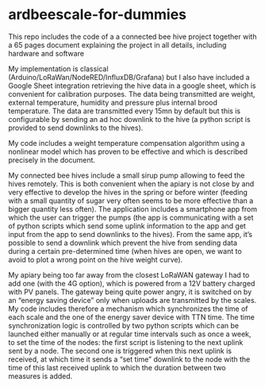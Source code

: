# ardbeescale-for-dummies
 
This repo includes the code of a a connected bee hive project together with a 65 pages document explaining the project in all details, including hardware and software 



My implementation is classical (Arduino/LoRaWan/NodeRED/InfluxDB/Grafana) but I also have included a Google Sheet integration retrieving the hive data in a google sheet, which is convenient for calibration purposes. The data being transmitted are weight, external temperature, humidity and pressure plus internal brood temperature. The data are transmitted every 15mn by default but this is configurable by sending an ad hoc downlink to the hive (a python script is provided to send downlinks to the hives). 

My code includes a weight temperature compensation algorithm using a nonlinear model which has proven to be effective and which is described precisely in the document. 

My connected bee hives include a small sirup pump allowing to feed the hives remotely. This is both convenient when the apiary is not close by and very effective to develop the hives in the spring or before winter (feeding with a small quantity of sugar very often seems to be more effective than a bigger quantity less often). The application includes a smartphone app from which the user can trigger the pumps (the app is communicating with a set of python scripts which send some uplink information to the app and get input from the app to send downlinks to the hives). From the same app, it’s possible to send a downlink which prevent the hive from sending data during a certain pre-determined time (when hives are open, we want to avoid to plot a wrong point on the hive weight curve). 

My apiary being too far away from the closest LoRaWAN gateway I had to add one (with the 4G option), which is powered from a 12V battery charged with PV panels. The gateway being quite power angry, it is switched on by an “energy saving device” only when uploads are transmitted by the scales. My code includes therefore a mechanism which synchronizes the time of each scale and the one of the energy saver device with TTN time. The  time synchronization logic is controlled by two python scripts which can be launched either manually or at regular time intervals such as once a week, to set the time of the nodes: the first script is listening to the next uplink sent by a node. The second one is triggered when this next uplink is received, at which time it sends a “set time” downlink to the node with the time of this last received uplink to which the duration between two measures is added.